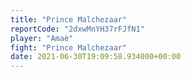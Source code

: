 ```yaml
---
title: "Prince Malchezaar"
reportCode: "2dxwMnYH37rFJfN1"
player: "Amaè"
fight: "Prince Malchezaar"
date: 2021-06-30T19:09:58.934000+00:00
---
```

